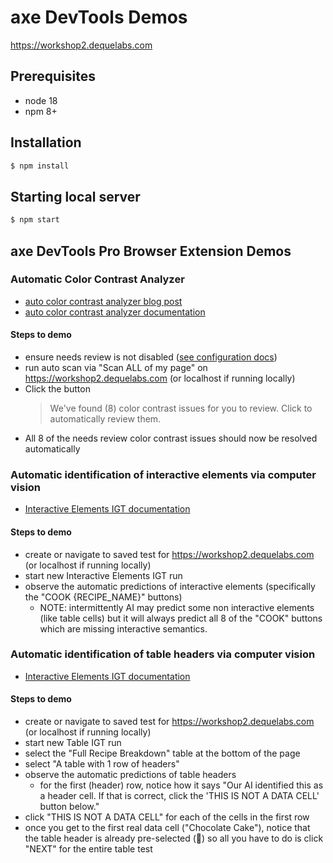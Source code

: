 # axe DevTools Demos

https://workshop2.dequelabs.com

## Prerequisites

- node 18
- npm 8+

## Installation

```sh
$ npm install
```

## Starting local server

```sh
$ npm start
```

## axe DevTools Pro Browser Extension Demos

### Automatic Color Contrast Analyzer

- [auto color contrast analyzer blog post](https://www.deque.com/blog/axe-devtools-extension-update-new-color-contrast-analyzer/)
- [auto color contrast analyzer documentation](https://docs.deque.com/devtools-html/4.0.0/en/devtools-color-contrast-resolver)

#### Steps to demo

- ensure needs review is not disabled ([see configuration docs](https://docs.deque.com/devtools-html/4.0.0/en/devtools-configuration#general-settings))
- run auto scan via "Scan ALL of my page" on https://workshop2.dequelabs.com (or localhost if running locally)
- Click the button
  > We've found (8) color contrast issues for you to review. Click to automatically review them.
- All 8 of the needs review color contrast issues should now be resolved automatically

### Automatic identification of interactive elements via computer vision

- [Interactive Elements IGT documentation](https://docs.deque.com/devtools-html/4.0.0/en/devtools-igt-interactive-elements)

#### Steps to demo

- create or navigate to saved test for https://workshop2.dequelabs.com (or localhost if running locally)
- start new Interactive Elements IGT run
- observe the automatic predictions of interactive elements (specifically the "COOK {RECIPE_NAME}" buttons)
  - NOTE: intermittently AI may predict some non interactive elements (like table cells) but it will always predict all 8 of the "COOK" buttons which are missing interactive semantics.

### Automatic identification of table headers via computer vision

- [Interactive Elements IGT documentation](https://docs.deque.com/devtools-html/4.0.0/en/devtools-igt-table)

#### Steps to demo

- create or navigate to saved test for https://workshop2.dequelabs.com (or localhost if running locally)
- start new Table IGT run
- select the "Full Recipe Breakdown" table at the bottom of the page
- select "A table with 1 row of headers"
- observe the automatic predictions of table headers
  - for the first (header) row, notice how it says "Our AI identified this as a header cell. If that is correct, click the 'THIS IS NOT A DATA CELL' button below."
- click "THIS IS NOT A DATA CELL" for each of the cells in the first row
- once you get to the first real data cell ("Chocolate Cake"), notice that the table header is already pre-selected (:robot:) so all you have to do is click "NEXT" for the entire table test
